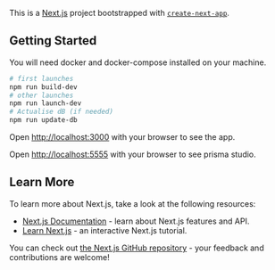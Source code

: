 This is a [Next.js](https://nextjs.org/) project bootstrapped with [`create-next-app`](https://github.com/vercel/next.js/tree/canary/packages/create-next-app).

## Getting Started

You will need docker and docker-compose installed on your machine.

```bash
# first launches
npm run build-dev
# other launches
npm run launch-dev
# Actualise dB (if needed)
npm run update-db
```

Open [http://localhost:3000](http://localhost:3000) with your browser to see the app.

Open [http://localhost:5555](http://localhost:555) with your browser to see prisma studio.

## Learn More

To learn more about Next.js, take a look at the following resources:

- [Next.js Documentation](https://nextjs.org/docs) - learn about Next.js features and API.
- [Learn Next.js](https://nextjs.org/learn) - an interactive Next.js tutorial.

You can check out [the Next.js GitHub repository](https://github.com/vercel/next.js/) - your feedback and contributions are welcome!
